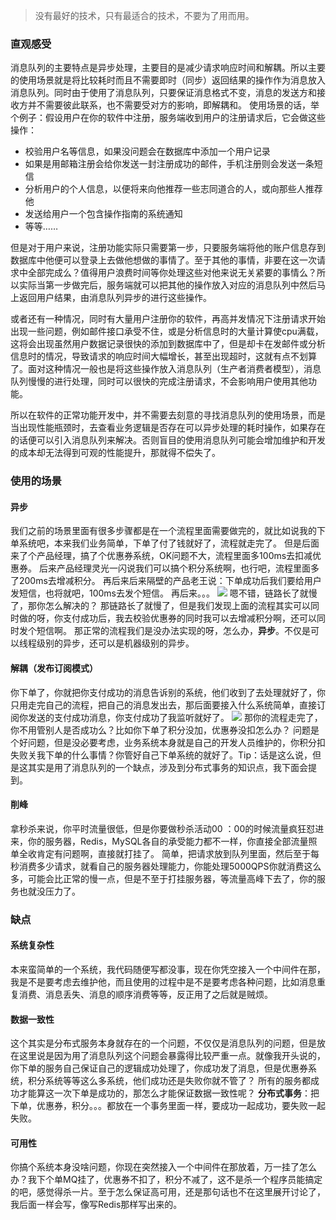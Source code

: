 > 没有最好的技术，只有最适合的技术，不要为了用而用。
### 直观感受
消息队列的主要特点是异步处理，主要目的是减少请求响应时间和解耦。所以主要的使用场景就是将比较耗时而且不需要即时（同步）返回结果的操作作为消息放入消息队列。同时由于使用了消息队列，只要保证消息格式不变，消息的发送方和接收方并不需要彼此联系，也不需要受对方的影响，即解耦和。
使用场景的话，举个例子：假设用户在你的软件中注册，服务端收到用户的注册请求后，它会做这些操作：
* 校验用户名等信息，如果没问题会在数据库中添加一个用户记录
* 如果是用邮箱注册会给你发送一封注册成功的邮件，手机注册则会发送一条短信
* 分析用户的个人信息，以便将来向他推荐一些志同道合的人，或向那些人推荐他
* 发送给用户一个包含操作指南的系统通知
* 等等……


但是对于用户来说，注册功能实际只需要第一步，只要服务端将他的账户信息存到数据库中他便可以登录上去做他想做的事情了。至于其他的事情，非要在这一次请求中全部完成么？值得用户浪费时间等你处理这些对他来说无关紧要的事情么？所以实际当第一步做完后，服务端就可以把其他的操作放入对应的消息队列中然后马上返回用户结果，由消息队列异步的进行这些操作。


或者还有一种情况，同时有大量用户注册你的软件，再高并发情况下注册请求开始出现一些问题，例如邮件接口承受不住，或是分析信息时的大量计算使cpu满载，这将会出现虽然用户数据记录很快的添加到数据库中了，但是却卡在发邮件或分析信息时的情况，导致请求的响应时间大幅增长，甚至出现超时，这就有点不划算了。面对这种情况一般也是将这些操作放入消息队列（生产者消费者模型），消息队列慢慢的进行处理，同时可以很快的完成注册请求，不会影响用户使用其他功能。


所以在软件的正常功能开发中，并不需要去刻意的寻找消息队列的使用场景，而是当出现性能瓶颈时，去查看业务逻辑是否存在可以异步处理的耗时操作，如果存在的话便可以引入消息队列来解决。否则盲目的使用消息队列可能会增加维护和开发的成本却无法得到可观的性能提升，那就得不偿失了。


### 使用的场景
#### 异步
我们之前的场景里面有很多步骤都是在一个流程里面需要做完的，就比如说我的下单系统吧，本来我们业务简单，下单了付了钱就好了，流程就走完了。
但是后面来了个产品经理，搞了个优惠券系统，OK问题不大，流程里面多100ms去扣减优惠券。
后来产品经理灵光一闪说我们可以搞个积分系统啊，也行吧，流程里面多了200ms去增减积分。
再后来后来隔壁的产品老王说：下单成功后我们要给用户发短信，也将就吧，100ms去发个短信。
再后来。。。
![](https://sxm-upload.oss-cn-beijing.aliyuncs.com/imgs/5c14ab7a-5e72-420e-9640-35c563d04a91.jpg)
嗯不错，链路长了就慢了，那你怎么解决的？
那链路长了就慢了，但是我们发现上面的流程其实可以同时做的呀，你支付成功后，我去校验优惠券的同时我可以去增减积分啊，还可以同时发个短信啊。
那正常的流程我们是没办法实现的呀，怎么办，**异步**。不仅是可以线程级别的异步，还可以是机器级别的异步。


#### 解耦（发布订阅模式）
你下单了，你就把你支付成功的消息告诉别的系统，他们收到了去处理就好了，你只用走完自己的流程，把自己的消息发出去，那后面要接入什么系统简单，直接订阅你发送的支付成功消息，你支付成功了我监听就好了。
![](https://sxm-upload.oss-cn-beijing.aliyuncs.com/imgs/2c867084-f529-40d2-a976-e95ec8497dc8.jpg)
那你的流程走完了，你不用管别人是否成功么？比如你下单了积分没加，优惠券没扣怎么办？ 问题是个好问题，但是没必要考虑，业务系统本身就是自己的开发人员维护的，你积分扣失败关我下单的什么事情？你管好自己下单系统的就好了。Tip：话是这么说，但是这其实是用了消息队列的一个缺点，涉及到分布式事务的知识点，我下面会提到。


#### 削峰
拿秒杀来说，你平时流量很低，但是你要做秒杀活动00 ：00的时候流量疯狂怼进来，你的服务器，Redis，MySQL各自的承受能力都不一样，你直接全部流量照单全收肯定有问题啊，直接就打挂了。
简单，把请求放到队列里面，然后至于每秒消费多少请求，就看自己的服务器处理能力，你能处理5000QPS你就消费这么多，可能会比正常的慢一点，但是不至于打挂服务器，等流量高峰下去了，你的服务也就没压力了。


### 缺点
#### 系统复杂性
本来蛮简单的一个系统，我代码随便写都没事，现在你凭空接入一个中间件在那，我是不是要考虑去维护他，而且使用的过程中是不是要考虑各种问题，比如消息重复消费、消息丢失、消息的顺序消费等等，反正用了之后就是贼烦。


#### 数据一致性
这个其实是分布式服务本身就存在的一个问题，不仅仅是消息队列的问题，但是放在这里说是因为用了消息队列这个问题会暴露得比较严重一点。就像我开头说的，你下单的服务自己保证自己的逻辑成功处理了，你成功发了消息，但是优惠券系统，积分系统等等这么多系统，他们成功还是失败你就不管了？
所有的服务都成功才能算这一次下单是成功的，那怎么才能保证数据一致性呢？
**分布式事务**：把下单，优惠券，积分。。。都放在一个事务里面一样，要成功一起成功，要失败一起失败。
#### 可用性
你搞个系统本身没啥问题，你现在突然接入一个中间件在那放着，万一挂了怎么办？我下个单MQ挂了，优惠券不扣了，积分不减了，这不是杀一个程序员能搞定的吧，感觉得杀一片。至于怎么保证高可用，还是那句话也不在这里展开讨论了，我后面一样会写，像写Redis那样写出来的。



